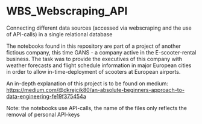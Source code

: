 # WBS_Webscraping_API
Connecting different data sources (accessed via webscraping and the use of API-calls) in a single relational database

The notebooks found in this repository are part of a project of another fictious company, this time GANS - a company active in the E-scooter-rental business.
The task was to provide the executives of this company with weather forecasts and flight schedule information in major European cities in order to allow in-time-deployment of scooters at European airports.

An in-depth explanation of this project is to be found on medium: https://medium.com/@dkrejcik80/an-absolute-beginners-approach-to-data-engineering-fe19f375454a

Note: the notebooks use API-calls, the name of the files only reflects the removal of personal API-keys
